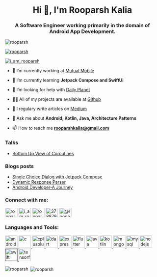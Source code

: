 <h1 align="center">Hi 👋, I'm Rooparsh Kalia</h1>
<h3 align="center">A Software Engineer working primarily in the domain of Android App Development.</h3>

<p align="left"> <img src="https://komarev.com/ghpvc/?username=rooparsh&label=Profile%20views&color=0e75b6&style=flat" alt="rooparsh" /> </p>

<p align="left"> <a href="https://github.com/ryo-ma/github-profile-trophy"><img src="https://github-profile-trophy.vercel.app/?username=rooparsh" alt="rooparsh" /></a> </p>

<p align="left"> <a href="https://twitter.com/i_am_rooparsh" target="blank"><img src="https://img.shields.io/twitter/follow/i_am_rooparsh?logo=twitter&style=for-the-badge" alt="i_am_rooparsh" /></a> </p>

- 🔭 I’m currently working at [Mutual Mobile](https://mutualmobile.com/)

- 🌱 I’m currently learning **Jetpack Compose and SwiftUi**

- 🤝 I’m looking for help with [Daily Planet](https://github.com/rooparsh/DailyPlanet)

- 👨‍💻 All of my projects are available at [Github](https://github.com/rooparsh?tab=repositories)

- 📝 I regulary write articles on [Medium](https://medium.com/@rooparshkalia)

- 💬 Ask me about **Android, Kotlin, Java, Architecture Patterns**

- 📫 How to reach me **rooparshkalia@gmail.com**

### Talks
<!-- TALKS-LIST:START -->
- [Bottom Up View of Coroutines](https://www.youtube.com/watch?v=L_W-9vDL94o)
<!-- TALKS-LIST:END -->

### Blogs posts
<!-- BLOG-POST-LIST:START -->
- [Single Choice Dialog with Jetpack Compose](https://medium.com/mindorks/single-choice-dialog-with-jetpack-compose-d021650d31ca?source=rss-adad8a9ccaaf------2)
- [Dynamic Response Parser](https://medium.com/mindorks/dynamic-response-parser-3ec23fd050a7?source=rss-adad8a9ccaaf------2)
- [Android Developer-A Journey](https://medium.com/@rooparshkalia/android-developer-a-journey-aa1830dbdacf?source=rss-adad8a9ccaaf------2)
<!-- BLOG-POST-LIST:END -->

<p align="left">
<h3 align="left">Connect with me:</h3>
<a href="https://dev.to/rooparsh" target="blank"><img align="center" src="https://cdn.jsdelivr.net/npm/simple-icons@3.0.1/icons/dev-dot-to.svg" alt="rooparsh" height="30" width="40" /></a>
<a href="https://twitter.com/i_am_rooparsh" target="blank"><img align="center" src="https://cdn.jsdelivr.net/npm/simple-icons@3.0.1/icons/twitter.svg" alt="i_am_rooparsh" height="30" width="40" /></a>
<a href="https://linkedin.com/in/rooparsh" target="blank"><img align="center" src="https://cdn.jsdelivr.net/npm/simple-icons@3.0.1/icons/linkedin.svg" alt="rooparsh" height="30" width="40" /></a>
<a href="https://stackoverflow.com/users/3788792" target="blank"><img align="center" src="https://cdn.jsdelivr.net/npm/simple-icons@3.0.1/icons/stackoverflow.svg" alt="3788792" height="30" width="40" /></a>
<a href="https://medium.com/@rooparshkalia" target="blank"><img align="center" src="https://cdn.jsdelivr.net/npm/simple-icons@3.0.1/icons/medium.svg" alt="@rooparshkalia" height="30" width="40" /></a>
</p>

<h3 align="left">Languages and Tools:</h3>
<p align="left"> <a href="https://developer.android.com" target="_blank"> <img src="https://devicons.github.io/devicon/devicon.git/icons/android/android-original-wordmark.svg" alt="android" width="40" height="40"/> </a> <a href="https://www.cprogramming.com/" target="_blank"> <img src="https://devicons.github.io/devicon/devicon.git/icons/c/c-original.svg" alt="c" width="40" height="40"/> </a> <a href="https://www.w3schools.com/cpp/" target="_blank"> <img src="https://devicons.github.io/devicon/devicon.git/icons/cplusplus/cplusplus-original.svg" alt="cplusplus" width="40" height="40"/> </a> <a href="https://dart.dev" target="_blank"> <img src="https://www.vectorlogo.zone/logos/dartlang/dartlang-icon.svg" alt="dart" width="40" height="40"/> </a> <a href="https://expressjs.com" target="_blank"> <img src="https://devicons.github.io/devicon/devicon.git/icons/express/express-original-wordmark.svg" alt="express" width="40" height="40"/> </a> <a href="https://flutter.dev" target="_blank"> <img src="https://www.vectorlogo.zone/logos/flutterio/flutterio-icon.svg" alt="flutter" width="40" height="40"/> </a> <a href="https://www.java.com" target="_blank"> <img src="https://devicons.github.io/devicon/devicon.git/icons/java/java-original-wordmark.svg" alt="java" width="40" height="40"/> </a> <a href="https://kotlinlang.org" target="_blank"> <img src="https://www.vectorlogo.zone/logos/kotlinlang/kotlinlang-icon.svg" alt="kotlin" width="40" height="40"/> </a> <a href="https://www.mongodb.com/" target="_blank"> <img src="https://devicons.github.io/devicon/devicon.git/icons/mongodb/mongodb-original-wordmark.svg" alt="mongodb" width="40" height="40"/> </a> <a href="https://www.mysql.com/" target="_blank"> <img src="https://devicons.github.io/devicon/devicon.git/icons/mysql/mysql-original-wordmark.svg" alt="mysql" width="40" height="40"/> </a> <a href="https://nodejs.org" target="_blank"> <img src="https://devicons.github.io/devicon/devicon.git/icons/nodejs/nodejs-original-wordmark.svg" alt="nodejs" width="40" height="40"/> </a> <a href="" target="_blank"> <img src="https://devicons.github.io/devicon/devicon.git/icons/swift/swift-original-wordmark.svg" alt="swift" width="40" height="40"/> </a> <a href="https://www.tensorflow.org" target="_blank"> <img src="https://www.vectorlogo.zone/logos/tensorflow/tensorflow-icon.svg" alt="tensorflow" width="40" height="40"/> </a> </p>

<p><img align="left" src="https://github-readme-stats.vercel.app/api/top-langs/?username=rooparsh&layout=compact" alt="rooparsh" /></p>

<p>&nbsp;<img align="center" src="https://github-readme-stats.vercel.app/api?username=rooparsh&show_icons=true" alt="rooparsh" /></p>
